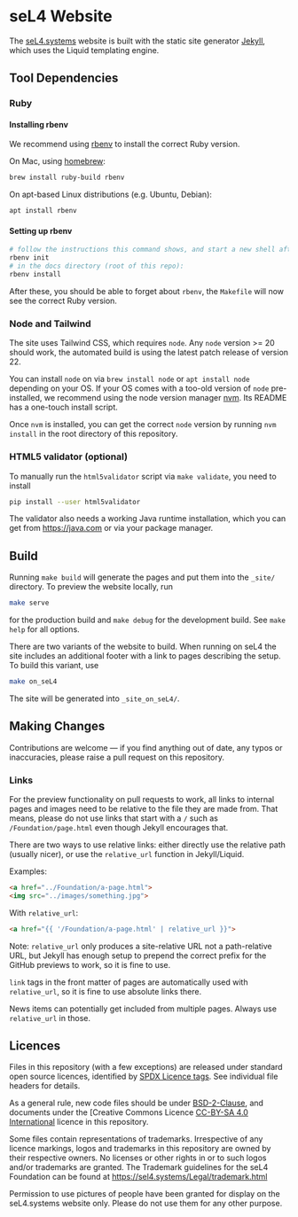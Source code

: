<!--
    Copyright 2020 seL4 Project a Series of LF Projects, LLC.
    SPDX-License-Identifier: CC-BY-SA-4.0
-->

# seL4 Website

The [seL4.systems](https://sel4.systems) website is built with the
static site generator [Jekyll](https://jekyllrb.com), which uses
the Liquid templating engine.

## Tool Dependencies

### Ruby

#### Installing rbenv

We recommend using [rbenv](https://github.com/rbenv/rbenv) to install the
correct Ruby version.

On Mac, using [homebrew](https://brew.sh):

```sh
brew install ruby-build rbenv
```

On apt-based Linux distributions (e.g. Ubuntu, Debian):

```sh
apt install rbenv
```

#### Setting up rbenv

```sh
# follow the instructions this command shows, and start a new shell afterwards
rbenv init
# in the docs directory (root of this repo):
rbenv install
```

After these, you should be able to forget about `rbenv`, the `Makefile` will now
see the correct Ruby version.

### Node and Tailwind

The site uses Tailwind CSS, which requires `node`. Any `node` version >= 20
should work, the automated build is using the latest patch release of version
22.

You can install `node` on via `brew install node` or `apt install node`
depending on your OS. If your OS comes with a too-old version of `node`
pre-installed, we recommend using the node version manager
[nvm](https://github.com/nvm-sh/nvm). Its README has a one-touch install script.

Once `nvm` is installed, you can get the correct `node` version by running `nvm
install` in the root directory of this repository.

### HTML5 validator (optional)

To manually run the `html5validator` script via `make validate`, you need to
install

```sh
pip install --user html5validator
```

The validator also needs a working Java runtime installation, which you can get
from <https://java.com> or via your package manager.

## Build

Running `make build` will generate the pages and put them into the
`_site/` directory. To preview the website locally, run

```sh
make serve
```

for the production build and `make debug` for the development build. See `make
help` for all options.

There are two variants of the website to build.  When running on
seL4 the site includes an additional footer with a link to pages
describing the setup. To build this variant, use

```sh
make on_seL4
```

The site will be generated into `_site_on_seL4/`.

## Making Changes

Contributions are welcome &mdash; if you find anything out of date, any typos or
inaccuracies, please raise a pull request on this repository.

### Links

For the preview functionality on pull requests to work, all links to internal
pages and images need to be relative to the file they are made from. That
means, please do not use links that start with a `/` such as
`/Foundation/page.html` even though Jekyll encourages that.

There are two ways to use relative links: either directly use the relative path
(usually nicer), or use the `relative_url` function in Jekyll/Liquid.

Examples:

```html
<a href="../Foundation/a-page.html">
<img src="../images/something.jpg">
```

With `relative_url`:

```html
<a href="{{ '/Foundation/a-page.html' | relative_url }}">
```

Note: `relative_url` only produces a site-relative URL not a path-relative URL,
but Jekyll has enough setup to prepend the correct prefix for the GitHub
previews to work, so it is fine to use.

`link` tags in the front matter of pages are automatically used with
`relative_url`, so it is fine to use absolute links there.

News items can potentially get included from multiple pages. Always use
`relative_url` in those.

## Licences

Files in this repository (with a few exceptions) are released under standard
open source licences, identified by [SPDX Licence tags](https://spdx.org).  See
individual file headers for details.

As a general rule, new code files should be under
[BSD-2-Clause](LICENSES/BSD-2-Clause.txt), and documents under the [Creative
Commons Licence [CC-BY-SA 4.0 International](LICENSES/CC-BY-SA-4.0.txt) licence
in this repository.

Some files contain representations of trademarks.  Irrespective of any
licence markings, logos and trademarks in this repository are owned by
their respective owners. No licenses or other rights in or to such
logos and/or trademarks are granted. The Trademark guidelines for the
seL4 Foundation can be found at <https://sel4.systems/Legal/trademark.html>

Permission to use pictures of people have been granted for display on
the seL4.systems website only.  Please do not use them for any other
purpose.
